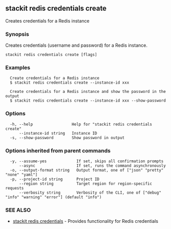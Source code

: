 ## stackit redis credentials create

Creates credentials for a Redis instance

### Synopsis

Creates credentials (username and password) for a Redis instance.

```
stackit redis credentials create [flags]
```

### Examples

```
  Create credentials for a Redis instance
  $ stackit redis credentials create --instance-id xxx

  Create credentials for a Redis instance and show the password in the output
  $ stackit redis credentials create --instance-id xxx --show-password
```

### Options

```
  -h, --help                 Help for "stackit redis credentials create"
      --instance-id string   Instance ID
  -s, --show-password        Show password in output
```

### Options inherited from parent commands

```
  -y, --assume-yes             If set, skips all confirmation prompts
      --async                  If set, runs the command asynchronously
  -o, --output-format string   Output format, one of ["json" "pretty" "none" "yaml"]
  -p, --project-id string      Project ID
      --region string          Target region for region-specific requests
      --verbosity string       Verbosity of the CLI, one of ["debug" "info" "warning" "error"] (default "info")
```

### SEE ALSO

* [stackit redis credentials](./stackit_redis_credentials.md)	 - Provides functionality for Redis credentials

